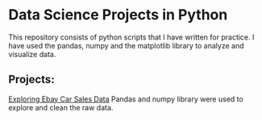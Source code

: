# Data Science Projects in Python
This repository consists of python scripts that I have written for practice.
I have used the pandas, numpy and the matplotlib library to analyze and
visualize data.

## Projects:
[Exploring Ebay Car Sales Data](https://github.com/jenish-lamsal/python_for_data_science_practice/blob/master/Exploring%20Ebay%20Car%20Sales%20Data.ipynb)
Pandas and numpy library were used to explore and clean the raw data.
